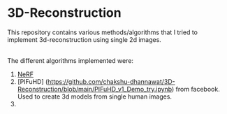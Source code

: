 # 3D-Reconstruction
This repository contains various methods/algorithms that I tried to implement 3d-reconstruction using single 2d images. <br>
 <br>
 
 The different algorithms implemented were: <br>
 1. [NeRF](https://github.com/chakshu-dhannawat/3D-Reconstruction/blob/main/Tiny_Nerf.ipynb) <br>
 2. [PIFuHD] (https://github.com/chakshu-dhannawat/3D-Reconstruction/blob/main/PIFuHD_v1_Demo_try.ipynb) from facebook. Used to create 3d models from single human images.<br>
 3.
